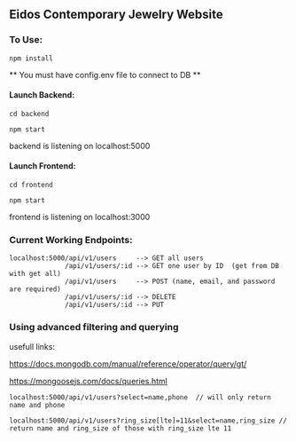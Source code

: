 ## Eidos Contemporary Jewelry Website


### To Use:

``npm install``

** You must have config.env file to connect to DB ** 

#### Launch Backend:

``cd backend``

``npm start``

backend is listening on localhost:5000 

#### Launch Frontend:

``cd frontend``

``npm start``

frontend is listening on localhost:3000

### Current Working Endpoints:
```
localhost:5000/api/v1/users     --> GET all users
              /api/v1/users/:id --> GET one user by ID  (get from DB with get all)
              /api/v1/users     --> POST (name, email, and password are required)
              /api/v1/users/:id --> DELETE
              /api/v1/users/:id --> PUT
```
            
### Using advanced filtering and querying
usefull links: 

https://docs.mongodb.com/manual/reference/operator/query/gt/

https://mongoosejs.com/docs/queries.html
```
localhost:5000/api/v1/users?select=name,phone  // will only return name and phone

localhost:5000/api/v1/users?ring_size[lte]=11&select=name,ring_size // return name and ring_size of those with ring_size lte 11 
```

